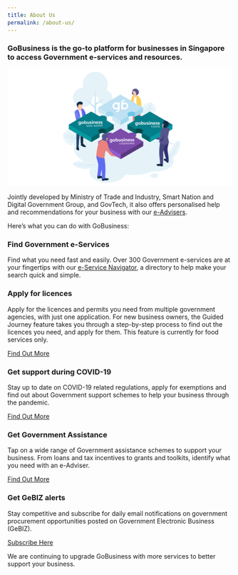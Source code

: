 ```yaml
---
title: About Us
permalink: /about-us/
---
```


### GoBusiness is the go-to platform for businesses in Singapore to access Government e-services and resources.

![about us image](/images/abtus.png)

Jointly developed by Ministry of Trade and Industry, Smart Nation and Digital Government Group, and GovTech, it also offers personalised help and recommendations for your business with our [e-Advisers](/e-services/guides-for-biz/).

Here’s what you can do with GoBusiness:

### Find Government e-Services

Find what you need fast and easily. Over 300 Government e-services are at your fingertips with our [e-Service Navigator](/e-services/), a directory to help make your search quick and simple.

### Apply for licences

Apply for the licences and permits you need from multiple government agencies, with just one application. For new business owners, the Guided Journey feature takes you through a step-by-step process to find out the licences you need, and apply for them. This feature is currently for food services only.

[Find Out More](/licences/)

### Get support during COVID-19

Stay up to date on COVID-19 related regulations, apply for exemptions and find out about Government support schemes to help your business through the pandemic.

[Find Out More](/covid/)

### Get Government Assistance

Tap on a wide range of Government assistance schemes to support your business. From loans and tax incentives to grants and toolkits, identify what you need with an e-Adviser.

[Find Out More](/gov-assist/)

### Get GeBIZ alerts

Stay competitive and subscribe for daily email notifications on government procurement opportunities posted on Government Electronic Business (GeBIZ).

[Subscribe Here](/gebiz-alerts/)

We are continuing to upgrade GoBusiness with more services to better support your business.
